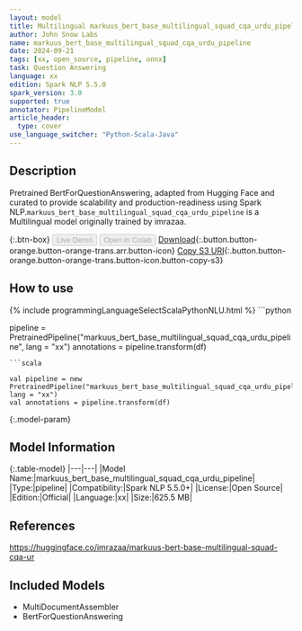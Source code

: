 ```yaml
---
layout: model
title: Multilingual markuus_bert_base_multilingual_squad_cqa_urdu_pipeline pipeline BertForQuestionAnswering from imrazaa
author: John Snow Labs
name: markuus_bert_base_multilingual_squad_cqa_urdu_pipeline
date: 2024-09-21
tags: [xx, open_source, pipeline, onnx]
task: Question Answering
language: xx
edition: Spark NLP 5.5.0
spark_version: 3.0
supported: true
annotator: PipelineModel
article_header:
  type: cover
use_language_switcher: "Python-Scala-Java"
---
```


## Description

Pretrained BertForQuestionAnswering, adapted from Hugging Face and curated to provide scalability and production-readiness using Spark NLP.`markuus_bert_base_multilingual_squad_cqa_urdu_pipeline` is a Multilingual model originally trained by imrazaa.

{:.btn-box}
<button class="button button-orange" disabled>Live Demo</button>
<button class="button button-orange" disabled>Open in Colab</button>
[Download](https://s3.amazonaws.com/auxdata.johnsnowlabs.com/public/models/markuus_bert_base_multilingual_squad_cqa_urdu_pipeline_xx_5.5.0_3.0_1726946921579.zip){:.button.button-orange.button-orange-trans.arr.button-icon}
[Copy S3 URI](s3://auxdata.johnsnowlabs.com/public/models/markuus_bert_base_multilingual_squad_cqa_urdu_pipeline_xx_5.5.0_3.0_1726946921579.zip){:.button.button-orange.button-orange-trans.button-icon.button-copy-s3}

## How to use



<div class="tabs-box" markdown="1">
{% include programmingLanguageSelectScalaPythonNLU.html %}
```python

pipeline = PretrainedPipeline("markuus_bert_base_multilingual_squad_cqa_urdu_pipeline", lang = "xx")
annotations =  pipeline.transform(df)   

```
```scala

val pipeline = new PretrainedPipeline("markuus_bert_base_multilingual_squad_cqa_urdu_pipeline", lang = "xx")
val annotations = pipeline.transform(df)

```
</div>

{:.model-param}
## Model Information

{:.table-model}
|---|---|
|Model Name:|markuus_bert_base_multilingual_squad_cqa_urdu_pipeline|
|Type:|pipeline|
|Compatibility:|Spark NLP 5.5.0+|
|License:|Open Source|
|Edition:|Official|
|Language:|xx|
|Size:|625.5 MB|

## References

https://huggingface.co/imrazaa/markuus-bert-base-multilingual-squad-cqa-ur

## Included Models

- MultiDocumentAssembler
- BertForQuestionAnswering